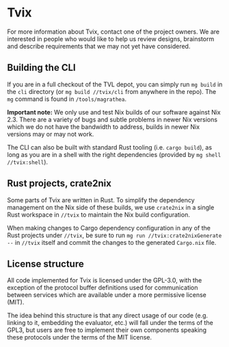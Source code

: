 Tvix
====

For more information about Tvix, contact one of the project owners. We
are interested in people who would like to help us review designs,
brainstorm and describe requirements that we may not yet have
considered.

## Building the CLI

If you are in a full checkout of the TVL depot, you can simply run `mg build`
in the `cli` directory (or `mg build //tvix/cli` from anywhere in the repo).
The `mg` command is found in `/tools/magrathea`.

**Important note:** We only use and test Nix builds of our software
against Nix 2.3. There are a variety of bugs and subtle problems in
newer Nix versions which we do not have the bandwidth to address,
builds in newer Nix versions may or may not work.

The CLI can also be built with standard Rust tooling (i.e. `cargo build`),
as long as you are in a shell with the right dependencies (provided by `mg
shell //tvix:shell`).

## Rust projects, crate2nix

Some parts of Tvix are written in Rust. To simplify the dependency
management on the Nix side of these builds, we use `crate2nix` in a
single Rust workspace in `//tvix` to maintain the Nix build
configuration.

When making changes to Cargo dependency configuration in any of the
Rust projects under `//tvix`, be sure to run
`mg run //tvix:crate2nixGenerate --` in `//tvix` itself and commit the changes
to the generated `Cargo.nix` file.

## License structure

All code implemented for Tvix is licensed under the GPL-3.0, with the
exception of the protocol buffer definitions used for communication
between services which are available under a more permissive license
(MIT).

The idea behind this structure is that any direct usage of our code
(e.g. linking to it, embedding the evaluator, etc.) will fall under
the terms of the GPL3, but users are free to implement their own
components speaking these protocols under the terms of the MIT
license.
